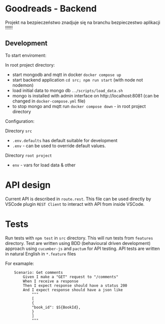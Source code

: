 <!-- @format -->

# Goodreads - Backend
Projekt na bezpieczeństwo znadjuje się na branchu bezpieczestwo aplikacji !!!!!!
## Development

To start enviroment:

In root project directory:

- start mongodb and mqtt in docker `docker compose up`
- start backend application `cd src; npm run start` (with node not nodemon)
- load initial data to mongo db `../scripts/load_data.sh`
- mongo is installed with admin interface on http://localhost:8081 (can be changed in `docker-compose.yml` file)
- to stop mongo and mqtt run `docker compose down` - in root project directory

Configuration:

Directory `src`

- `.env.defaults` has default suitable for development
- `.env` - can be used to override default values.

Directory `root project`

- `env` - vars for load data & other

# API design

Current API is described in `route.rest`. This file can be used directly by VSCode plugin `REST Client` to interact with API from inside VSCode.

# Tests

Run tests with `npm test` in `src` directory. This will run tests from `features` directory. Test are written using BDD (behavioural driven development) approach using `cucumber-js` and `pactum` for API testing. API tests are written in natural English in `*.feature` files

For examaple:

```
    Scenario: Get comments
        Given I make a "GET" request to "/comments"
        When I receive a response
        Then I expect response should have a status 200
        And I expect response should have a json like
            """
            [
            {
            "book_id": $S{BookId},
            }
            ]
            """
```
